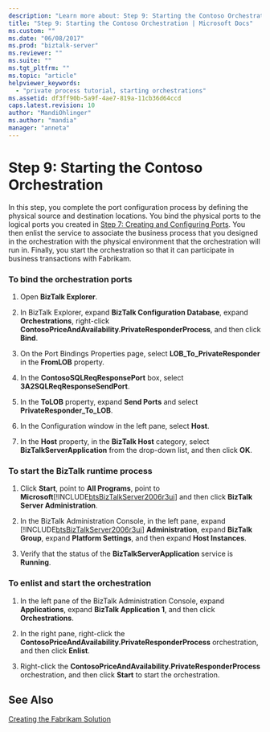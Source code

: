 ```yaml
---
description: "Learn more about: Step 9: Starting the Contoso Orchestration"
title: "Step 9: Starting the Contoso Orchestration | Microsoft Docs"
ms.custom: ""
ms.date: "06/08/2017"
ms.prod: "biztalk-server"
ms.reviewer: ""
ms.suite: ""
ms.tgt_pltfrm: ""
ms.topic: "article"
helpviewer_keywords: 
  - "private process tutorial, starting orchestrations"
ms.assetid: df3ff90b-5a9f-4ae7-819a-11cb36d64ccd
caps.latest.revision: 10
author: "MandiOhlinger"
ms.author: "mandia"
manager: "anneta"
---
```

# Step 9: Starting the Contoso Orchestration
In this step, you complete the port configuration process by defining the physical source and destination locations. You bind the physical ports to the logical ports you created in [Step 7: Creating and Configuring Ports](../../adapters-and-accelerators/accelerator-rosettanet/step-7-creating-and-configuring-ports.md). You then enlist the service to associate the business process that you designed in the orchestration with the physical environment that the orchestration will run in. Finally, you start the orchestration so that it can participate in business transactions with Fabrikam.  
  
### To bind the orchestration ports  
  
1.  Open **BizTalk Explorer**.  
  
2.  In BizTalk Explorer, expand **BizTalk Configuration Database**, expand **Orchestrations**, right-click **ContosoPriceAndAvailability.PrivateResponderProcess**, and then click **Bind**.  
  
3.  On the Port Bindings Properties page, select **LOB_To_PrivateResponder** in the **FromLOB** property.  
  
4.  In the **ContosoSQLReqResponsePort** box, select **3A2SQLReqResponseSendPort**.  
  
5.  In the **ToLOB** property, expand **Send Ports** and select **PrivateResponder_To_LOB**.  
  
6.  In the Configuration window in the left pane, select **Host**.  
  
7.  In the **Host** property, in the **BizTalk Host** category, select **BizTalkServerApplication** from the drop-down list, and then click **OK**.  
  
### To start the BizTalk runtime process  
  
1. Click **Start**, point to **All Programs**, point to **Microsoft**[!INCLUDE[btsBizTalkServer2006r3ui](../../includes/btsbiztalkserver2006r3ui-md.md)] and then click **BizTalk Server Administration**.  
  
2. In the BizTalk Administration Console, in the left pane, expand [!INCLUDE[btsBizTalkServer2006r3ui](../../includes/btsbiztalkserver2006r3ui-md.md)] **Administration**, expand **BizTalk Group**, expand **Platform Settings**, and then expand **Host Instances**.  
  
3. Verify that the status of the **BizTalkServerApplication** service is **Running**.  
  
### To enlist and start the orchestration  
  
1.  In the left pane of the BizTalk Administration Console, expand **Applications**, expand **BizTalk Application 1**, and then click **Orchestrations**.  
  
2.  In the right pane, right-click the **ContosoPriceAndAvailability.PrivateResponderProcess** orchestration, and then click **Enlist**.  
  
3.  Right-click the **ContosoPriceAndAvailability.PrivateResponderProcess** orchestration, and then click **Start** to start the orchestration.  
  
## See Also  
 [Creating the Fabrikam Solution](../../adapters-and-accelerators/accelerator-rosettanet/creating-the-fabrikam-solution.md)

